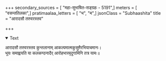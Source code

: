 +++
secondary_sources = [ "महा-सुभाषित-सङ्ग्रहः - 5191",]
meters = [ "वसन्ततिलका",]
pratimaalaa_letters = [ "भ", "म",]
jsonClass = "Subhaashita"
title = "आरादसौ तरुवरस्तव"

+++

<details open><summary>Text</summary>

आरादसौ तरुवरस्तव कुन्तलानाम् आकल्पमात्मकुसुमैरभियाचमानः।  
भूयः समाह्वयति या कलकण्ठनादैर् आरोहभारमृदुगामिनि तत्र यामः॥
</details>
